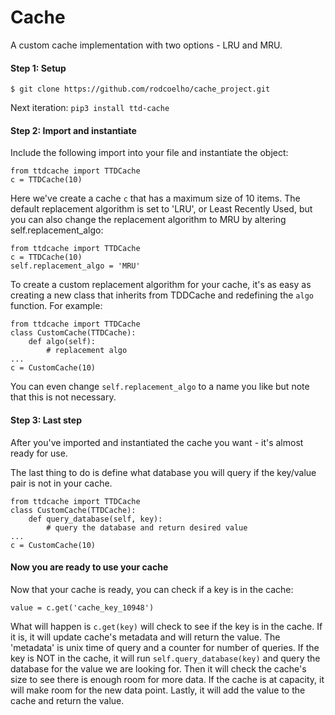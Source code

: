 # Cache

A custom cache implementation with two options - LRU and MRU.


#### Step 1: Setup

`$ git clone https://github.com/rodcoelho/cache_project.git`

Next iteration: `pip3 install ttd-cache`

#### Step 2: Import and instantiate

Include the following import into your file and instantiate the object:

    from ttdcache import TTDCache
    c = TTDCache(10)
    
Here we've create a cache `c` that has a maximum size of 10 items. The default replacement algorithm is set to 'LRU',
or Least Recently Used, but you can also change the replacement algorithm to MRU by altering self.replacement_algo:
    
    from ttdcache import TTDCache
    c = TTDCache(10)
    self.replacement_algo = 'MRU'


To create a custom replacement algorithm for your cache, it's as easy as creating a new class that inherits from 
TDDCache and redefining the `algo` function. For example:

    from ttdcache import TTDCache
    class CustomCache(TTDCache):
        def algo(self):
            # replacement algo 
    ...
    c = CustomCache(10)
    
You can even change `self.replacement_algo` to a name you like but note that this is not necessary.
    
#### Step 3: Last step

After you've imported and instantiated the cache you want - it's almost ready for use.

The last thing to do is define what database you will query if the key/value pair is not in your cache.

    from ttdcache import TTDCache
    class CustomCache(TTDCache):
        def query_database(self, key):
            # query the database and return desired value
    ...
    c = CustomCache(10)

#### Now you are ready to use your cache

Now that your cache is ready, you can check if a key is in the cache:

    value = c.get('cache_key_10948')
    
What will happen is `c.get(key)` will check to see if the key is in the cache. If it is, it will update cache's metadata and 
will return the value. The 'metadata' is unix time of query and a counter for number of queries. If the key is NOT in
the cache, it will run `self.query_database(key)` and query the database for the value we are looking for. Then it will
check the cache's size to see there is enough room for more data. If the cache is at capacity, it will make room for
the new data point. Lastly, it will add the value to the cache and return the value. 


